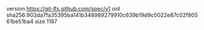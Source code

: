 version https://git-lfs.github.com/spec/v1
oid sha256:903da7fa35395ba141b348989279910c639b19d9c0022e87c02f80561be51ba4
size 1187
